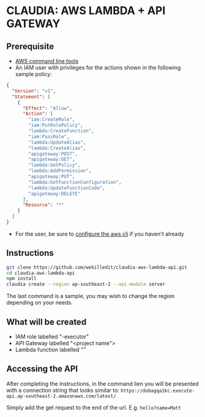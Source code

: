 # CLAUDIA: AWS LAMBDA + API GATEWAY

## Prerequisite
- [AWS command line tools](http://docs.aws.amazon.com/cli/latest/userguide/installing.html)
- An IAM user with privileges for the actions shown in the following sample policy:

```json
{
  "Version": "v1",
  "Statement": [
    {
      "Effect": "Allow",
      "Action": [
        "iam:CreateRole",
        "iam:PutRolePolicy",
        "lambda:CreateFunction",
        "iam:PassRole",
        "lambda:UpdateAlias",
        "lambda:CreateAlias",
        "apigateway:POST",
        "apigateway:GET",
        "lambda:GetPolicy",
        "lambda:AddPermission",
        "apigateway:PUT",
        "lambda:GetFunctionConfiguration",
        "lambda:UpdateFunctionCode",
        "apigateway:DELETE"
      ],
      "Resource": "*"
    }
  ]
}
```
- For the user, be sure to [configure the aws cli](http://docs.aws.amazon.com/cli/latest/userguide/cli-chap-getting-started.html) if you haven't already

## Instructions
```bash
git clone https://github.com/wekilledit/claudia-aws-lambda-api.git
cd claudia-aws-lambda-api
npm install
claudia create --region ap-southeast-2 --api-module server
```
The last command is a sample, you may wish to change the region depending on your needs.

## What will be created
- IAM role labelled "<project name>-executor"
- API Gateway labelled "<project name">
- Lambda function labelled "<project name>"

## Accessing the API
After completing the instructions, in the command lien you will be presented with a connection string that looks similar to: `https://dobagqa1kc.execute-api.ap-southeast-2.amazonaws.com/latest/`

Simply add the get request to the end of the url. E.g. `hello?name=Matt`
